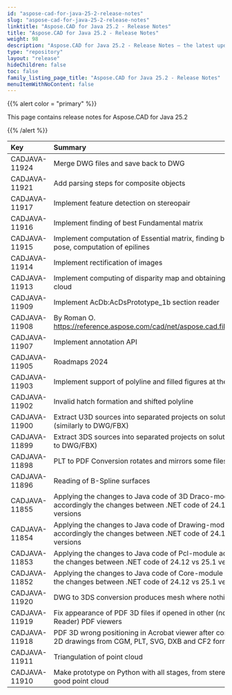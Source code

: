 ```yaml
---
id: "aspose-cad-for-java-25-2-release-notes"
slug: "aspose-cad-for-java-25-2-release-notes"
linktitle: "Aspose.CAD for Java 25.2 - Release Notes"
title: "Aspose.CAD for Java 25.2 - Release Notes"
weight: 98
description: "Aspose.CAD for Java 25.2 - Release Notes – the latest updates and fixes."
type: "repository"
layout: "release"
hideChildren: false
toc: false
family_listing_page_title: "Aspose.CAD for Java 25.2 - Release Notes"
menuItemWithNoContent: false
---
```


{{% alert color = "primary" %}}

This page contains release notes for Aspose.CAD for Java 25.2

{{% /alert %}}


|**Key**|**Summary**|**Category**|
| :- | :- | :- |
| CADJAVA-11924 | Merge DWG files and save back to DWG | Enhancement |
| CADJAVA-11921 | Add parsing steps for composite objects | Enhancement |
| CADJAVA-11917 | Implement feature detection on stereopair | Enhancement |
| CADJAVA-11916 | Implement finding of best Fundamental matrix | Enhancement |
| CADJAVA-11915 | Implement computation of Essential matrix, finding best camera pose, computation of epilines | Enhancement |
| CADJAVA-11914 | Implement rectification of images | Enhancement |
| CADJAVA-11913 | Implement computing of disparity map and obtaining of point cloud | Enhancement |
| CADJAVA-11909 | Implement AcDb:AcDsPrototype_1b section reader | Enhancement |
| CADJAVA-11908 | By Roman O. https://reference.aspose.com/cad/net/aspose.cad.fileformats.ifc/ | Enhancement |
| CADJAVA-11907 | Implement annotation API | Enhancement |
| CADJAVA-11905 | Roadmaps 2024 | Enhancement |
| CADJAVA-11903 | Implement support of polyline and filled figures at the same time | Enhancement |
| CADJAVA-11902 | Invalid hatch formation and shifted polyline | Enhancement |
| CADJAVA-11900 | Extract U3D sources into separated projects on solution (similarly to DWG/FBX) | Enhancement |
| CADJAVA-11899 | Extract 3DS sources into separated projects on solution (similarly to DWG/FBX) | Enhancement |
| CADJAVA-11898 | PLT to PDF Conversion rotates and mirrors some files | Enhancement |
| CADJAVA-11896 | Reading of B-Spline surfaces | Enhancement |
| CADJAVA-11855 | Applying the changes to Java code of 3D Draco-module accordingly the changes between .NET code of 24.12 vs 25.1 versions | Enhancement |
| CADJAVA-11854 | Applying the changes to Java code of Drawing-module accordingly the changes between .NET code of 24.12 vs 25.1 versions | Enhancement |
| CADJAVA-11853 | Applying the changes to Java code of Pcl-module accordingly the changes between .NET code of 24.12 vs 25.1 versions | Enhancement |
| CADJAVA-11852 | Applying the changes to Java code of Core-module accordingly the changes between .NET code of 24.12 vs 25.1 versions | Enhancement |
| CADJAVA-11920 | DWG to 3DS conversion produces mesh where nothing is visible | Enhancement |
| CADJAVA-11919 | Fix appearance of PDF 3D files if opened in other (not Acrobat Reader) PDF viewers | Enhancement |
| CADJAVA-11918 | PDF 3D wrong positioning in Acrobat viewer after conversion of 2D drawings from CGM, PLT, SVG, DXB and CF2 formats  | Enhancement |
| CADJAVA-11911 | Triangulation of point cloud | Internal |
| CADJAVA-11910 | Make prototype on Python with all stages, from stereo pair to good point cloud | Internal |

